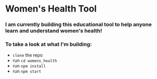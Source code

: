 # Women's Health Tool

### I am currently building this educational tool to help anyone learn and understand women's health!

### To take a look at what I'm building:

- `clone` the repo
- run `cd womens_health`
- run `npm install`
- run `npm start`
